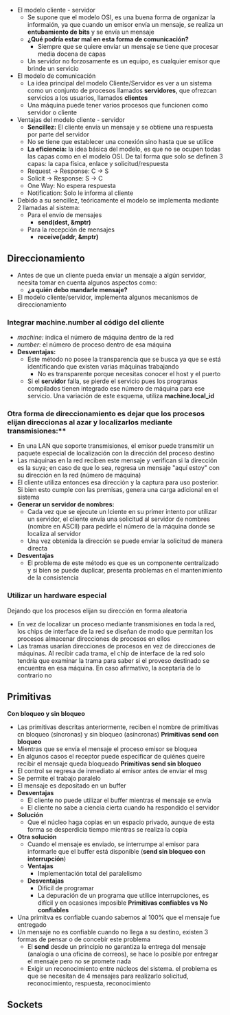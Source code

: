 - El modelo cliente - servidor
	- Se supone que el modelo OSI, es una buena forma de organizar la informaión, ya que cuando un emisor envía un mensaje, se realiza un **entubamiento de bits** y se envía un mensaje
	- **¿Qué podría estar mal en  esta forma de comunicación?**
		- Siempre que se quiere enviar un mensaje se tiene que procesar media docena de capas
	- Un servidor no forzosamente es un equipo, es cualquier emisor que brinde un servicio
- El modelo de comunicación
	- La idea principal del modelo Cliente/Servidor es ver a un sistema como un conjunto de procesos llamados **servidores**, que ofrezcan servicios a los usuarios, llamados **clientes**
	- Una máquina puede tener varios procesos que funcionen como servidor o cliente
- Ventajas del modelo cliente - servidor
	- **Sencillez:** El cliente envía un mensaje y se obtiene una respuesta por parte del servidor
	- No se tiene que establecer una conexión sino hasta que se utilice
	- **La eficiencia:** la idea básica del modelo, es que no se ocupen todas las capas como en el modelo OSI. De tal forma que solo se definen 3 capas: la capa física, enlace y solicitud/respuesta
	- Request -> Response: C -> S
	- Solicit -> Response: S -> C
	- One Way: No espera respuesta
	- Notification: Solo le informa al cliente
- Debido a su sencillez, teóricamente el modelo se implementa mediante 2 llamadas al sistema:
	- Para el envío de mensajes
		- **send(dest, &mptr)**
	- Para la recepción de mensajes
		- **receive(addr, &mptr)**
## Direccionamiento
- Antes de que un cliente pueda enviar un mensaje a algún servidor, neesita tomar en cuenta algunos aspectos como:
	- **¿a quién debo mandarle mensaje?**
- El modelo cliente/servidor, implementa algunos mecanismos de direccionamiento
### Integrar machine.number al código del cliente
- *machine:* indica el número de máquina dentro de la red
- *number:* el número de proceso dentro de esa máquina
- **Desventajas:**
	- Este método no posee la transparencia que se busca ya que se está identificando que existen varias máquinas trabajando
		- No es transparente porque necesitas conocer el host y el puerto
	- Si el **servidor** falla, se pierde el servicio pues los programas compilados tienen integrado ese número de máquina para ese servicio. Una variación de este esquema, utiliza **machine.local_id**
### Otra forma de direccionamiento es dejar que los procesos elijan direccionas al azar y localizarlos mediante transmisiones:**
- En una LAN que soporte transmisiones, el emisor puede transmitir un paquete especial de localización con la dirección del proceso destino
- Las máquinas en la red reciben este mensaje y verifican si la dirección es la suya; en caso de que lo sea, regresa un mensaje "aquí estoy" con su dirección en la red (número de máquina)
- El cliente utiliza entonces esa dirección y la captura para uso posterior. Si bien esto cumple con las premisas, genera una carga adicional en el sistema
- **Generar un servidor de nombres:**
	- Cada vez que se ejecute un lciente en su primer intento por utilizar un servidor, el cliente envía una solicitud al servidor de nombres (nombre en ASCII) para pedirle el número de la máquina donde se localiza al servidor
	- Una vez obtenida la dirección se puede enviar la solicitud de manera directa
- **Desventajas**
	- El problema de este método es que es un componente centralizado y si bien se puede duplicar, presenta problemas en el mantenimiento de la consistencia
### Utilizar un hardware especial
Dejando que los procesos elijan su dirección en forma aleatoria
- En vez de localizar un proceso mediante transmisiones en toda la red, los chips de interface de la red se diseñan de modo que permitan los procesos almacenar direcciones de procesos en ellos
- Las tramas usarían direcciones de procesos en vez de direcciones de máquinas. Al recibir cada trama, el chip de interface de la red solo tendría que examinar la trama para saber si el proveso destinado se encuentra en esa máquina. En caso afirmativo, la aceptaría de lo contrario no
## Primitivas
**Con bloqueo y sin bloqueo**
- Las primitivas descritas anteriormente, reciben el nombre de primitivas cn bloqueo (síncronas) y sin bloqueo (asíncronas)
**Primitivas send con bloqueo**
- Mientras que se envía el mensaje el proceso emisor se bloquea
- En algunos casos el receptor puede especificar de quiénes queire recibir el mensaje queda bloqueado 
**Primitivas send sin bloqueo**
- El control se regresa de inmediato al emisor antes de enviar el msg
- Se permite el trabajo paralelo
- El mensaje es depositado en un buffer
- **Desventajas**
	- El cliente no puede utilizar el buffer mientras el mensaje se envía
	- El cliente no sabe a ciencia cierta cuando ha respondido el servidor
- **Solución**
	- Que el núcleo haga copias en un espacio privado, aunque de esta forma se desperdicia tiempo mientras se realiza la copia
- **Otra solución**
	- Cuando el mensaje es enviado, se interrumpe al emisor para informarle que el buffer está disponible (**send sin bloqueo con interrupción**)
	- **Ventajas**
		- Implementación total del paralelismo
	- **Desventajas**
		- Difícil de programar
		- La depuración de un programa que utilice interrupciones, es difícil y en ocasiones imposible
**Primitivas confiables vs No confiables**
- Una primitva es confiable cuando sabemos al 100% que el mensaje fue entregado
- Un mensaje no es confiable cuando no llega a su destino, existen 3 formas de pensar o de concebir este problema
	- El **send** desde un principio no garantiza la entrega del mensaje (analogía o una oficina de correos), se hace lo posible por entregar el mensaje pero no se promete nada
	- Exigir un reconocimiento entre núcleos del sistema. el problema es que se necesitan de 4 mensajes para realizarlo solicitud, reconocimiento, respuesta, reconocimiento
## Sockets